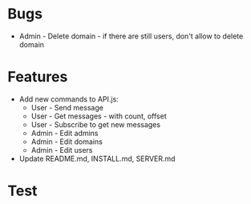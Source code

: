 # Bugs

- Admin - Delete domain - if there are still users, don't allow to delete domain

# Features

- Add new commands to API.js:
  - User - Send message
  - User - Get messages - with count, offset
  - User - Subscribe to get new messages
  - Admin - Edit admins
  - Admin - Edit domains
  - Admin - Edit users
- Update README.md, INSTALL.md, SERVER.md

# Test

